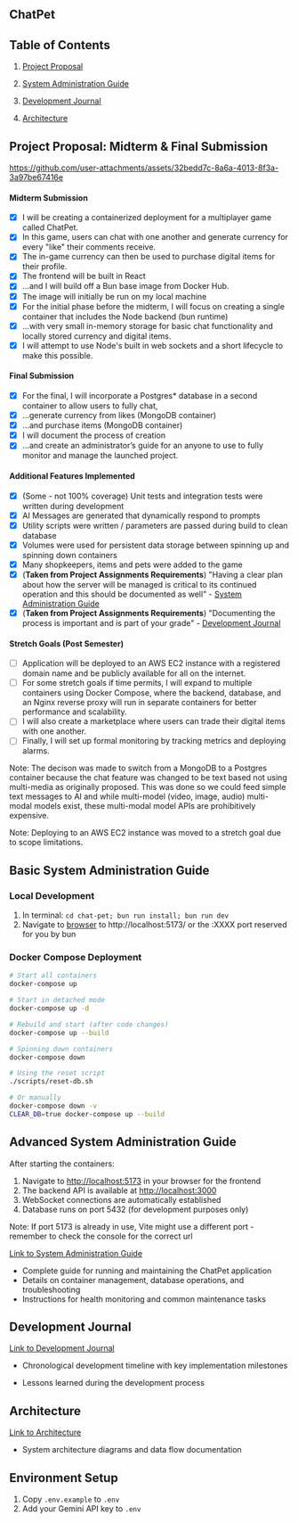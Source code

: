 ## ChatPet 

## Table of Contents
1. [Project Proposal](#project-proposal-midterm--final-submission)

2. [System Administration Guide](#basic-system-administration-guide)

3. [Development Journal](#development-journal)
   
4. [Architecture](#architecture)


## Project Proposal: Midterm & Final Submission

https://github.com/user-attachments/assets/32bedd7c-8a6a-4013-8f3a-3a97be67416e


#### Midterm Submission


- [x] I will be creating a containerized deployment for a multiplayer game called ChatPet. 
- [x] In this game, users can chat with one another and generate currency for every "like" their comments receive. 
- [x] The in-game currency can then be used to purchase digital items for their profile. 
- [x] The frontend will be built in React 
- [x] ...and I will build off a Bun base image from Docker Hub. 
- [x] The image will initially be run on my local machine
- [x] For the initial phase before the midterm, I will focus on creating a single container that includes the Node backend (bun runtime) 
- [x] ...with very small in-memory storage for basic chat functionality and locally stored currency and digital items. 
- [x] I will attempt to use Node's built in web sockets and a short lifecycle to make this possible.

 #### Final Submission
- [x] For the final, I will incorporate a Postgres* database in a second container to allow users to fully chat, 
- [x] ...generate currency from likes (MongoDB container)
- [x] ...and purchase items (MongoDB container)
- [x] I will document the process of creation
- [x] ...and create an administrator’s guide for an anyone to use to fully monitor and manage the launched project.

#### Additional Features Implemented
- [x] (Some - not 100% coverage) Unit tests and integration tests were written during development 
- [x] AI Messages are generated that dynamically respond to prompts
- [x] Utility scripts were written / parameters are passed during build to clean database
- [x] Volumes were used for persistent data storage between spinning up and spinning down containers
- [x] Many shopkeepers, items and pets were added to the game
- [x] (**Taken from Project Assignments Requirements**) "Having a clear plan about how the server will be managed is critical to its continued operation and this should be documented as well" - [System Administration Guide](SYSADMIN.md)
- [x] (**Taken from Project Assignments Requirements**) "Documenting the process is important and is part of your grade" - [Development Journal](DEVELOPMENT.md)
  
 #### Stretch Goals (Post Semester)
 - [ ] Application will be deployed to an AWS EC2 instance with a registered domain name and be publicly available for all on the internet.
 - [ ] For some stretch goals if time permits, I will expand to multiple containers using Docker Compose, where the backend, database, and an Nginx reverse proxy will run in separate containers for better performance and scalability. 
 - [ ] I will also create a marketplace where users can trade their digital items with one another. 
 - [ ] Finally, I will set up formal monitoring by tracking metrics and deploying alarms.

Note: The decison was made to switch from a MongoDB to a Postgres container because the chat feature was changed to be text based not using multi-media as originally proposed. This was done so we could feed simple text messages to AI and while multi-model (video, image, audio) multi-modal models exist, these multi-modal model APIs are prohibitively expensive.

Note: Deploying to an AWS EC2 instance was moved to a stretch goal due to scope limitations. 

## Basic System Administration Guide

### Local Development

1. In terminal: ```cd chat-pet; bun run install; bun run dev```
2. Navigate to [browser](http://localhost:5173/) to http://localhost:5173/ or the :XXXX port reserved for you by bun

### Docker Compose Deployment

```bash
# Start all containers
docker-compose up

# Start in detached mode
docker-compose up -d

# Rebuild and start (after code changes)
docker-compose up --build

# Spinning down containers
docker-compose down

# Using the reset script
./scripts/reset-db.sh

# Or manually
docker-compose down -v
CLEAR_DB=true docker-compose up --build
```

## Advanced System Administration Guide

After starting the containers:
1. Navigate to [http://localhost:5173](http://localhost:5173) in your browser for the frontend
2. The backend API is available at [http://localhost:3000](http://localhost:3000)
3. WebSocket connections are automatically established
4. Database runs on port 5432 (for development purposes only)

Note: If port 5173 is already in use, Vite might use a different port - remember to check the console for the correct url

[Link to System Administration Guide](SYSADMIN.md)
- Complete guide for running and maintaining the ChatPet application
- Details on container management, database operations, and troubleshooting
- Instructions for health monitoring and common maintenance tasks

## Development Journal

[Link to Development Journal](DEVELOPMENT.md)
- Chronological development timeline with key implementation milestones

- Lessons learned during the development process


## Architecture

[Link to Architecture](ARCHITECTURE.md)
- System architecture diagrams and data flow documentation

## Environment Setup

1. Copy `.env.example` to `.env`
2. Add your Gemini API key to `.env`